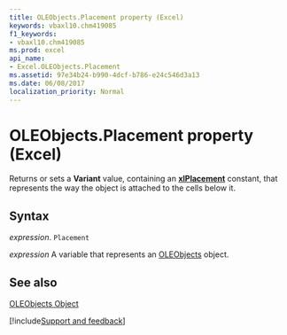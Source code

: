 ```yaml
---
title: OLEObjects.Placement property (Excel)
keywords: vbaxl10.chm419085
f1_keywords:
- vbaxl10.chm419085
ms.prod: excel
api_name:
- Excel.OLEObjects.Placement
ms.assetid: 97e34b24-b990-4dcf-b786-e24c546d3a13
ms.date: 06/08/2017
localization_priority: Normal
---
```



# OLEObjects.Placement property (Excel)

Returns or sets a  **Variant** value, containing an **[xlPlacement](Excel.XlPlacement.md)** constant, that represents the way the object is attached to the cells below it.


## Syntax

_expression_. `Placement`

_expression_ A variable that represents an [OLEObjects](Excel.OLEObjects.md) object.


## See also


[OLEObjects Object](Excel.OLEObjects.md)

[!include[Support and feedback](~/includes/feedback-boilerplate.md)]